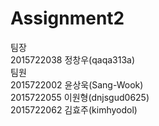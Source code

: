 # Assignment2
팀장<br>
2015722038 정창우(qaqa313a)<br>
팀원<br>
2015722002 윤상욱(Sang-Wook)<br>
2015722055 이원형(dnjsgud0625)<br>
2015722062 김효주(kimhyodol)

